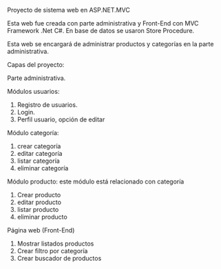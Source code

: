 
Proyecto de sistema web en ASP.NET.MVC

Esta web fue creada con parte administrativa y Front-End con MVC Framework .Net C#.
En base de datos se usaron Store Procedure.

Esta web se encargará de administrar productos y categorías en la parte administrativa.

Capas del proyecto:

Parte administrativa.

Módulos usuarios:

1. Registro de usuarios.
2. Login.
3. Perfil usuario, opción de editar

Módulo categoría:
1. crear categoría
2. editar categoría
3. listar categoría
4. eliminar categoría

Módulo producto: este módulo está relacionado con categoría
1. Crear producto
2. editar producto
3. listar producto
4. eliminar producto

Página web (Front-End)
1. Mostrar listados productos
2. Crear filtro por categoría
3. Crear buscador de productos
